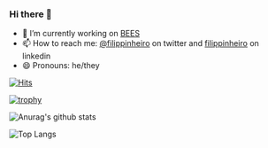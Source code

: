 ### Hi there 👋

<!--
**filippinheiro/filippinheiro** is a ✨ _special_ ✨ repository because its `README.md` (this file) appears on your GitHub profile.

Here are some ideas to get you started:

- 🌱 I’m currently learning ...
- 👯 I’m looking to collaborate on ...
- 🤔 I’m looking for help with ...
- 💬 Ask me about ...


- ⚡ Fun fact: ...
-->

- 🔭 I’m currently working on [BEES](https://mybees.com.br/)
- 📫 How to reach me: [@filippinheiro](https://twitter.com/filippinheiro) on twitter and [filippinheiro](https://www.linkedin.com/in/filippinheiro/) on linkedin
- 😄 Pronouns: he/they

[![Hits](https://hits.seeyoufarm.com/api/count/incr/badge.svg?url=https%3A%2F%2Fgithub.com%2Ffilippinheiro%2Fhit-counter&count_bg=%2379C83D&title_bg=%23555555&icon=android.svg&icon_color=%23E7E7E7&title=hits&edge_flat=false)](https://hits.seeyoufarm.com)

[![trophy](https://github-profile-trophy.vercel.app/?username=filippinheiro&theme=vision-friendly-dark)](https://github.com/ryo-ma/github-profile-trophy)

![Anurag's github stats](https://github-readme-stats.vercel.app/api?username=filippinheiro&show_icons=true&count_private=true&theme=vision-friendly-dark)

![Top Langs](https://github-readme-stats.vercel.app/api/top-langs/?username=filippinheiro&hide=html,css,handlebars&layout=compact&theme=vision-friendly-dark)
